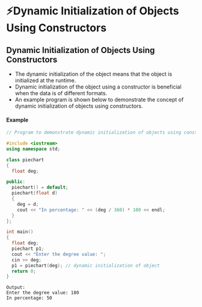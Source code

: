 # ⚡Dynamic Initialization of Objects Using Constructors

## Dynamic Initialization of Objects Using Constructors

- The dynamic initialization of the object means that the object is initialized at the runtime.
- Dynamic initialization of the object using a constructor is beneficial when the data is of different formats.
- An example program is shown below to demonstrate the concept of dynamic initialization of objects using constructors.

#### Example

```cpp
// Program to demonstrate dynamic initialization of objects using constructors

#include <iostream>
using namespace std;

class piechart
{
  float deg;

public:
  piechart() = default;
  piechart(float d)
  {
    deg = d;
    cout << "In percentage: " << (deg / 360) * 100 << endl;
  }
};

int main()
{
  float deg;
  piechart p1;
  cout << "Enter the degree value: ";
  cin >> deg;
  p1 = piechart(deg); // dynamic initialization of object
  return 0;
}
```

```
Output:
Enter the degree value: 180
In percentage: 50
```
